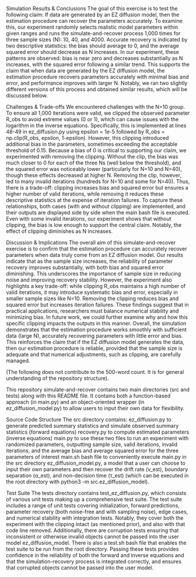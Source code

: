 Simulation Results & Conclusions
 The goal of this exercise is to test the following claim: If data are generated by an EZ diffusion model, then the estimation procedure can recover the parameters accurately. To examine this, our experiment randomly selects realistic model parameters within given ranges and runs the simulate-and-recover process 1,000 times for three sample sizes (N): 10, 40, and 4000. Accurate recovery is indicated by two descriptive statistics: the bias should average to 0, and the average squared error should decrease as N increases. In our experiment, these patterns are observed: bias is near zero and decreases substantially as N increases, with the squared error following a similar trend. This supports the claim that when data are generated by the EZ diffusion model, the estimation procedure recovers parameters accurately with minimal bias and error, and performance improves with larger N. Notably, we ran two slightly different versions of this process and obtained similar results, which will be discussed below.

Challenges & Trade-offs
 We encountered challenges with the N=10 group. To ensure all 1,000 iterations were valid, we clipped the observed parameter R_obs to avoid extreme values (0 or 1), which can cause issues with the logarithm in the inverse equations. Specifically, this is implemented at lines 48-49 in ez_diffusion.py using epsilon = 1e-5 followed by R_obs = np.clip(R_obs, epsilon, 1-epsilon). However, this clipping introduced additional bias in the parameters, sometimes exceeding the acceptable threshold of 0.15. Because a bias of 0 is critical to supporting our claim, we experimented with removing the clipping. Without the clip, the bias was much closer to 0 for each of the three Ns (well below the threshold), and the squared error was noticeably lower (particularly for N=10 and N=40), though these effects decreased at higher N. Removing the clip, however, led to many invalid iterations (hundreds for N=10 and some for N=40). Thus, there is a trade-off: clipping increases bias and squared error but ensures a higher number of valid iterations, while removing it reduces these descriptive statistics at the expense of iteration failures. To capture these relationships, both cases (with and without clipping) are implemented, and their outputs are displayed side by side when the main bash file is executed. Even with some invalid iterations, our experiment shows that without clipping, the bias is low enough to support the central claim. Notably, the effect of clipping diminishes as N increases.

Discussion & Implications
 The overall aim of this simulate-and-recover exercise is to confirm that the estimation procedure can accurately recover parameters when data truly come from an EZ diffusion model. Our results indicate that as the sample size increases, the reliability of parameter recovery improves substantially, with both bias and squared error diminishing. This underscores the importance of sample size in reducing noise and improving recovery stability. However, the experiment also highlights a key trade-off: while clipping R_obs maintains a high number of valid iterations, it may introduce systematic bias and error, especially in smaller sample sizes like N=10. Removing the clipping reduces bias and squared error but increases iteration failures. These findings suggest that in practical applications, researchers must balance numerical stability and minimizing bias. In future work, we could further examine why and how this specific clipping impacts the outputs in this manner. Overall, the simulation demonstrates that the estimation procedure works smoothly with sufficient data (large N), accurately recovering parameters with little error and bias. This reinforces the claim that if the EZ diffusion model generates the data, then our estimation procedure is reliable, provided that the sample size is adequate and that numerical adjustments, such as clipping, are carefully managed.


(The following does not contribute to the 500-word count. It is for general understanding of the repository structure).

This repository simulate-and-recover contains two main directories (src and tests) along with this README file. It contains both a function-based approach (in main.py) and an object-oriented wrapper (in ez_diffusion_model.py) to allow users to input their own data for flexibility.

Source Code Structure
 The src directory contains:
 ez_diffusion.py to generate predicted summary statistics and simulate observed summary statistics (forward equations)
 recovery.py to compute estimated parameters (inverse equations)
 main.py to use these two files to run an experiment with randomized parameters, outputting sample size, valid iterations, invalid iterations, and the average bias and average squared error for the three parameters of interest
 main.sh bash file to conveniently execute main.py in the src directory
 ez_diffusion_model.py, a model that a user can choose to input their own parameters and then recover the drift rate  (ν_est), boundary separation (α_est), and non-decision time (τ_est) (which can be executed in the root directory with python3 -m src.ez_diffusion_model).

Test Suite
 The tests directory contains test_ez_diffusion.py, which consists of various unit tests making up a comprehensive test suite. The test suite includes a range of unit tests covering initialization, forward predictions, parameter recovery (both noise-free and with sampling noise), edge cases, and numerical stability with integration tests. Notably, they cover both the experiment with the clipping intact (as mentioned prior), and also with that code line removed. Additionally, there are corruption tests ensuring that inconsistent or otherwise invalid objects cannot be passed into the user model ez_diffusion_model. There is also a test.sh bash file that enables the test suite to be run from the root directory. Passing these tests provides confidence in the reliability of both the forward and inverse equations and that the simulation-recovery process is integrated correctly, and ensures that corrupted objects cannot be passed into the user model.